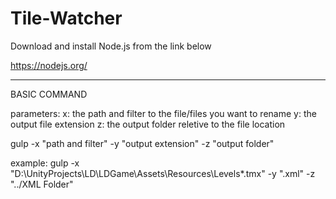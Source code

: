 # Tile-Watcher
Download and install Node.js from the link below

https://nodejs.org/

----------------------------

BASIC COMMAND

parameters:
x: the path and filter to the file/files you want to rename
y: the output file extension
z: the output folder reletive to the file location


gulp -x "path and filter" -y "output extension" -z "output folder"

example:
gulp -x "D:\UnityProjects\LD\LDGame\Assets\Resources\Levels\*.tmx" -y ".xml" -z "../XML Folder"
